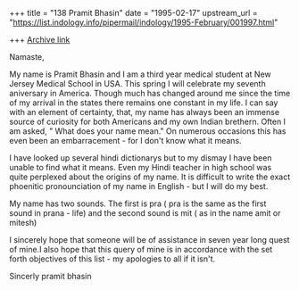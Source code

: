 +++
title = "138 Pramit Bhasin"
date = "1995-02-17"
upstream_url = "https://list.indology.info/pipermail/indology/1995-February/001997.html"

+++
[Archive link](https://list.indology.info/pipermail/indology/1995-February/001997.html)

Namaste,

My name is Pramit Bhasin and I am a third year medical student at New Jersey
Medical School in USA. This spring I will celebrate my seventh aniversary in
America. Though much has changed around me since the time of my arrival in
the states there remains one constant in my life. I can say with an element
of certainty, that, my name has always been an immense source of curiosity
for both Americans and my own Indian brethern. Often I am asked, " What does
your name mean." On numerous occasions this has even been an embarracement -
for I don't know what it means.

I have looked up several hindi dictionarys but to my dismay I have been
unable to find what it means. Even my Hindi teacher in high school was quite
perplexed about the origins of my name. It is difficult to write the exact
phoenitic pronounciation of my name in English - but I will do my best. 

My name has two sounds. The first is pra ( pra is the same as the first sound
in prana - life) and the second sound is mit ( as in the name amit or mitesh)

I sincerely hope that someone will be of assistance in seven year long quest
of mine.I also hope that this query of mine is in accordance with the set
forth objectives of this list - my apologies to all if it isn't.

Sincerly 
pramit bhasin






